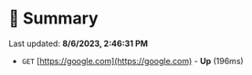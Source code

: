 # 📖 Summary
Last updated: **8/6/2023, 2:46:31 PM**

- `GET` [https://google.com](https://google.com) - **Up** (196ms)
